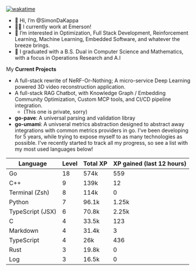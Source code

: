 
[![wakatime](https://wakatime.com/badge/user/50e6c678-94a9-4739-af51-360aeb113c51.svg)](https://wakatime.com/@50e6c678-94a9-4739-af51-360aeb113c51)

- 👋 Hi, I’m @SimonDaKappa
- 🧑‍💼 I currently work at Emerson!
- 👀 I’m interested in Optimization, Full Stack Development, Reinforcement Learning, Machine Learning, Embedded Software, and whatever the breeze brings.
- 🌱 I graduated with a B.S. Dual in Computer Science and Mathematics, with a focus in Operations Research and A.I

My **Current Projects** 
- A full-stack rewrite of NeRF-Or-Nothing; A micro-service Deep Learning powered 3D video reconstruction application.
- A full-stack RAG Chatbot, with Knowledge Graph / Embedding Community Optimization, Custom MCP tools, and CI/CD pipeline integration.
  - (This one is private, sorry)
- **go-pave**: A universal parsing and validation libray
- **go-umami**: A univseral metrics abstraction designed to abstract away integrations with common metrics providers in go.
I've been developing for 5 years, while trying to expose myself to as many technologies as possible. I've recently started to track all my progress, so see
a list with my most used languages below!

| Language | Level | Total XP | XP gained (last 12 hours) |
| --- | --- | --- | --- |
| Go | 18 | 574k | 559 |
| C++ | 9 | 139k | 12 |
| Terminal (Zsh) | 8 | 114k | 0 |
| Python | 7 | 96.1k | 1.25k |
| TypeScript (JSX) | 6 | 70.8k | 2.25k |
| C | 4 | 33.5k | 123 |
| Markdown | 4 | 31.4k | 3 |
| TypeScript | 4 | 26k | 436 |
| Rust | 3 | 19.8k | 0 |
| Log | 3 | 16.5k | 0 |